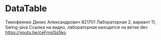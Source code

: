 # DataTable
Тимофеенко Денис Александрович 821701
Лабораторная 2, вариант 11,  Swing-java
Ссылка на видео, лабораторная находится на ветке dev
https://youtu.be/ceFmsISs5ko
